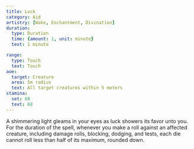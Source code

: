 ```yaml
---
title: Luck
category: Aid
artistry: [Wake, Enchantment, Divination]
duration:
  type: Duration
  time: {amount: 1, unit: minute}
  text: 1 minute

range:
  type: Touch
  text: Touch
aoe:
  target: Creature
  area: 5m radius
  text: All target creatures within 5 meters
stamina:
  set: 68
  text: 68
---
```

A shimmering light gleams in your eyes as luck showers its favor unto you. For the duration of the spell, whenever you make a roll against an affected creature, including damage rolls, blocking, dodging, and tests, each die cannot roll less than half of its maximum, rounded down.
